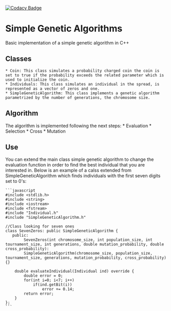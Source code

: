 [![Codacy Badge](https://api.codacy.com/project/badge/Grade/76636b4d2fb74ecfb5cb7d0030db50df)](https://www.codacy.com/manual/MaxSob/SimpleGeneticAlgorithm?utm_source=github.com&amp;utm_medium=referral&amp;utm_content=MaxSob/SimpleGeneticAlgorithm&amp;utm_campaign=Badge_Grade)
# Simple Genetic Algorithms
Basic implementation of a simple genetic algorithm in C++

## Classes
    * Coin: This class simulates a probability charged coin the coin is set to true if the probability exceeds the related parameter which is used to initialize the coin.
    * Individuals: This class simulates an individual in the spread, is represented as a vector of zeros and one.
    * SimpleGeneticAlgorithm: This class implements a genetic algorithm parametrized by the number of generations, the chromosome size.

## Algorithm
The algorithm is implemented following the next steps:
    * Evaluation
    * Selection
    * Cross
    * Mutation

## Use
You can extend the main class simple genetic algorithm to change the evaluation function in order to find the best individual that you are interested in. Below is an example of a calss extended from SimpleGeneticAlgorithm which finds individuals with the first seven digits set to 0's:

    ```javascript
    #include <stdlib.h>
    #include <string>
    #include <iostream>
    #include <fstream>
    #include "Individual.h"
    #include "SimpleGeneticAlgorithm.h"

    //Class looking for seven ones 
    class SevenZeros: public SimpleGeneticAlgorithm {
       public:
       	    SevenZeros(int chromosome_size, int population_size, int tournament_size, int generations, double mutation_probability, double cross_probability):  
   		    SimpleGeneticAlgorithm(chromosome_size, population_size, tournament_size, generations, mutation_probability, cross_probability){}

        double evaluateIndividual(Individual ind) override {
    	    double error = 0;
     	    for(int i=0; i<7; i++)
    		    if(ind.getBit(i))
    			    error += 0.14;
		    return error;
	    }
    };
    ```
